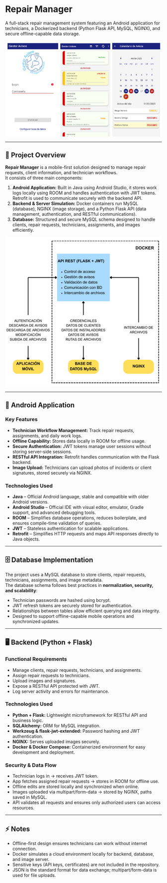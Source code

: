 # Repair Manager

A full-stack repair management system featuring an Android application for technicians, a Dockerized backend (Python Flask API, MySQL, NGINX), and secure offline-capable data storage.
<p align="center">
  <img src="./Images/screenshots.png" alt="Screenshot"/>
</p>

---

## 🚀 Project Overview

**Repair Manager** is a mobile-first solution designed to manage repair requests, client information, and technician workflows.  
It consists of three main components:

1. **Android Application:** Built in Java using Android Studio, it stores work logs locally using ROOM and handles authentication with JWT tokens. Retrofit is used to communicate securely with the backend API.  
2. **Backend & Server Simulation:** Docker containers run MySQL (database), NGINX (image storage), and a Python Flask API (data management, authentication, and RESTful communications).  
3. **Database:** Structured and secure MySQL schema designed to handle clients, repair requests, technicians, assignments, and images efficiently.

<p align="center">
  <img src="./Images/Diagram.png" alt="Diagram"/>
</p>

---

## 📱 Android Application

### Key Features

- **Technician Workflow Management:** Track repair requests, assignments, and daily work logs.  
- **Offline Capability:** Stores data locally in ROOM for offline usage.  
- **Secure Authentication:** JWT tokens manage user sessions without storing server-side sessions.  
- **RESTful API Integration:** Retrofit handles communication with the Flask backend.  
- **Image Upload:** Technicians can upload photos of incidents or client signatures, stored securely via NGINX.

### Technologies Used

- **Java** – Official Android language, stable and compatible with older Android versions.  
- **Android Studio** – Official IDE with visual editor, emulator, Gradle support, and advanced debugging tools.  
- **ROOM** – Simplifies database operations, reduces boilerplate, and ensures compile-time validation of queries.  
- **JWT** – Stateless authentication for scalable applications.  
- **Retrofit** – Simplifies HTTP requests and maps API responses directly to Java objects.

---

## 🗄️ Database Implementation

The project uses a MySQL database to store clients, repair requests, technicians, assignments, and image metadata.  
The database schema follows best practices in **normalization, security, and scalability**:

- Technician passwords are hashed using bcrypt.  
- JWT refresh tokens are securely stored for authentication.  
- Relationships between tables allow efficient querying and data integrity.  
- Designed to support offline-capable mobile operations and synchronized updates.

---

## 🖥️ Backend (Python + Flask)

### Functional Requirements

- Manage clients, repair requests, technicians, and assignments.  
- Assign repair requests to technicians.  
- Upload images and signatures.  
- Expose a RESTful API protected with JWT.  
- Log server activity and errors for maintenance.

### Technologies Used

- **Python + Flask:** Lightweight microframework for RESTful API and business logic.  
- **SQLAlchemy:** ORM for MySQL integration.  
- **Werkzeug & flask-jwt-extended:** Password hashing and JWT authentication.  
- **NGINX:** Serves uploaded images securely.  
- **Docker & Docker Compose:** Containerized environment for easy development and deployment.

### Security & Data Flow

- Technician logs in → receives JWT token.  
- App fetches assigned repair requests → stores in ROOM for offline use.  
- Offline edits are stored locally and synchronized when online.  
- Images uploaded via multipart/form-data → stored by NGINX, paths saved in MySQL.  
- API validates all requests and ensures only authorized users can access resources.

---

## ⚡ Notes

- Offline-first design ensures technicians can work without internet connection.  
- Docker simulates a cloud environment locally for backend, database, and image server.  
- Sensitive keys (API keys, certificates) are not included in the repository.  
- JSON is the standard format for data exchange; multipart/form-data is used for file uploads.

